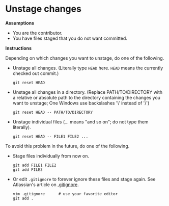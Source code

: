 # Unstage changes

__Assumptions__

* You are the contributor.
* You have files staged that you do not want committed.

__Instructions__

Depending on which changes you want to unstage, do one of the following.

* Unstage all changes. (Literally type `HEAD` here. `HEAD` means the currently checked out commit.)
    ```
    git reset HEAD
    ```
* Unstage all changes in a directory. (Replace PATH/TO/DIRECTORY with a relative or absolute path to the directory containing the changes you want to unstage; One Windows use backslashes '\\' instead of '/')
    ```
    git reset HEAD -- PATH/TO/DIRECTORY
    ```
* Unstage individual files (... means "and so on"; do not type them literally).
    ```
    git reset HEAD -- FILE1 FILE2 ...
    ```

To avoid this problem in the future, do one of the following.

* Stage files individually from now on.
    ```
    git add FILE1 FILE2
    git add FILE3
    ```
* Or edit `.gitignore` to forever ignore these files and stage again. See Atlassian's article on [.gitignore](https://www.atlassian.com/git/tutorials/saving-changes/gitignore).
    ```
    vim .gitignore      # use your favorite editor
    git add .
    ```
